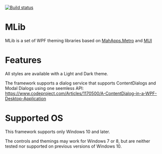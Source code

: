 [![Build status](https://ci.appveyor.com/api/projects/status/mhg80nk8ywbk9dat?svg=true)](https://ci.appveyor.com/project/Dirkster99/mlib)
# MLib
MLib is a set of WPF theming libraries based on <a href="https://github.com/MahApps/MahApps.Metro">MahApps.Metro</a> and <a href="https://github.com/firstfloorsoftware/mui/">MUI</a>

# Features

All styles are available with a Light and Dark theme.

The framework supports a dialog service that supports ContentDialogs and Modal Dialogs using one seemless API:
https://www.codeproject.com/Articles/1170500/A-ContentDialog-in-a-WPF-Desktop-Application

# Supported OS

This framework supports only Windows 10 and later.

The controls and themings may work for Windows 7 or 8,
but are neither tested nor supported on previous versions of Windows 10.
